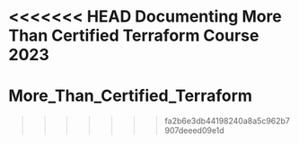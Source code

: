 <<<<<<< HEAD
Documenting More Than Certified Terraform Course 2023
=======
# More_Than_Certified_Terraform
>>>>>>> fa2b6e3db44198240a8a5c962b7907deeed09e1d

